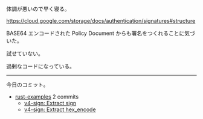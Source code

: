 体調が悪いので早く寝る。

<https://cloud.google.com/storage/docs/authentication/signatures#structure>

BASE64 エンコードされた Policy Document からも署名をつくれることに気づいた。

試せていない。

過剰なコードになっている。

---

今日のコミット。

- [rust-examples](https://github.com/bouzuya/rust-examples) 2 commits
  - [v4-sign: Extract sign](https://github.com/bouzuya/rust-examples/commit/63701bc008bf18d7d21fa69d2cfb12832b9911ee)
  - [v4-sign: Extract hex_encode](https://github.com/bouzuya/rust-examples/commit/3fd5b868037289e53b912c69f0a0e39b23d58976)
